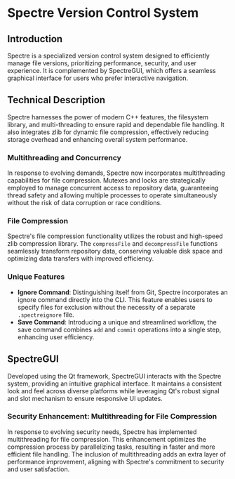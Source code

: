 # Spectre Version Control System

## Introduction

Spectre is a specialized version control system designed to efficiently manage file versions, prioritizing performance, security, and user experience. It is complemented by SpectreGUI, which offers a seamless graphical interface for users who prefer interactive navigation.

## Technical Description

Spectre harnesses the power of modern C++ features, the filesystem library, and multi-threading to ensure rapid and dependable file handling. It also integrates zlib for dynamic file compression, effectively reducing storage overhead and enhancing overall system performance.

### Multithreading and Concurrency

In response to evolving demands, Spectre now incorporates multithreading capabilities for file compression. Mutexes and locks are strategically employed to manage concurrent access to repository data, guaranteeing thread safety and allowing multiple processes to operate simultaneously without the risk of data corruption or race conditions.

### File Compression

Spectre's file compression functionality utilizes the robust and high-speed zlib compression library. The `compressFile` and `decompressFile` functions seamlessly transform repository data, conserving valuable disk space and optimizing data transfers with improved efficiency.

### Unique Features

- **Ignore Command**: Distinguishing itself from Git, Spectre incorporates an ignore command directly into the CLI. This feature enables users to specify files for exclusion without the necessity of a separate `.spectreignore` file.
- **Save Command**: Introducing a unique and streamlined workflow, the save command combines `add` and `commit` operations into a single step, enhancing user efficiency.

## SpectreGUI

Developed using the Qt framework, SpectreGUI interacts with the Spectre system, providing an intuitive graphical interface. It maintains a consistent look and feel across diverse platforms while leveraging Qt's robust signal and slot mechanism to ensure responsive UI updates.

### Security Enhancement: Multithreading for File Compression

In response to evolving security needs, Spectre has implemented multithreading for file compression. This enhancement optimizes the compression process by parallelizing tasks, resulting in faster and more efficient file handling. The inclusion of multithreading adds an extra layer of performance improvement, aligning with Spectre's commitment to security and user satisfaction.

